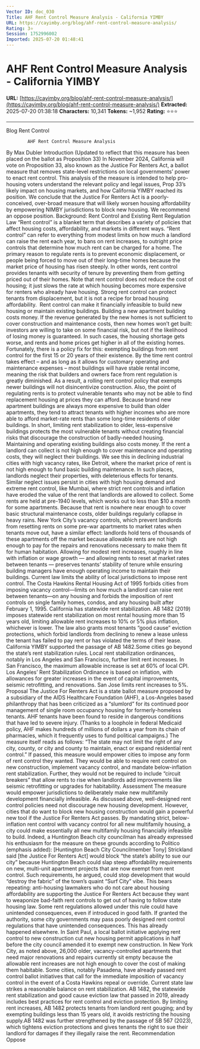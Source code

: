 ```yaml
---
Vector ID: doc_030
Title: AHF Rent Control Measure Analysis - California YIMBY
URL: https://cayimby.org/blog/ahf-rent-control-measure-analysis/
Rating: 3⭐
Session: 1752996002
Imported: 2025-07-20 01:48:41
---
```


# AHF Rent Control Measure Analysis - California YIMBY

**URL:** [https://cayimby.org/blog/ahf-rent-control-measure-analysis/](https://cayimby.org/blog/ahf-rent-control-measure-analysis/)
**Extracted:** 2025-07-20 01:38:18
**Characters:** 10,341
**Tokens:** ~1,952
**Rating:** ⭐⭐⭐

---





Blog
Rent Control


			AHF Rent Control Measure Analysis 




By Max Dubler
Introduction
(Updated to reflect that this measure has been placed on the ballot as Proposition 33)
In November 2024, California will vote on Proposition 33, also known as the Justice For Renters Act, a ballot measure that removes state-level restrictions on local governments’ power to enact rent control.
This analysis of the measure is intended to help pro-housing voters understand the relevant policy and legal issues, Prop 33’s likely impact on housing markets, and how California YIMBY reached its position.
We conclude that the Justice For Renters Act is a poorly-conceived, over-broad measure that will likely worsen housing affordability by empowering NIMBY jurisdictions to block new housing. We recommend an oppose position.
Background: Rent Control and Existing Rent Regulation Law
“Rent control” is a blanket term that describes a variety of policies that affect housing costs, affordability, and markets in different ways. “Rent control” can refer to everything from modest limits on how much a landlord can raise the rent each year, to bans on rent increases, to outright price controls that determine how much rent can be charged for a home.
The primary reason to regulate rents is to prevent economic displacement, or people being forced to move out of their long-time homes because the market price of housing has risen steeply.
In other words, rent control provides tenants with security of tenure by preventing them from getting priced out of their homes. Note that rent control does not reduce the cost of housing; it just slows the rate at which housing becomes more expensive for renters who already have housing. Strong rent control can protect tenants from displacement, but it is not a recipe for broad housing affordability. 
Rent control can make it financially infeasible to build new housing or maintain existing buildings. Building a new apartment building costs money. If the revenue generated by the new homes is not sufficient to cover construction and maintenance costs, then new homes won’t get built: investors are willing to take on some financial risk, but not if the likelihood of losing money is guaranteed. In such cases, the housing shortage gets worse, and rents and home prices get higher in all of the existing homes.
Fortunately, there is a policy fix for this: exempting buildings from rent control for the first 15 or 20 years of their existence. By the time rent control takes effect – and as long as it allows for customary operating and maintenance expenses – most buildings will have stable rental income, meaning the risk that builders and owners face from rent regulation is greatly diminished. As a result, a rolling rent control policy that exempts newer buildings will not disincentivize construction.
Also, the point of regulating rents is to protect vulnerable tenants who may not be able to find replacement housing at prices they can afford. Because brand new apartment buildings are always more expensive to build than older apartments, they tend to attract tenants with higher incomes who are more able to afford market-rate rents than some long-time residents of older buildings.
In short, limiting rent stabilization to older, less-expensive buildings protects the most vulnerable tenants without creating financial risks that discourage the construction of badly-needed housing.
Maintaining and operating existing buildings also costs money. If the rent a landlord can collect is not high enough to cover maintenance and operating costs, they will neglect their buildings.
We see this in declining industrial cities with high vacancy rates, like Detroit, where the market price of rent is not high enough to fund basic building maintenance. In such places, landlords neglect their properties, with deleterious effects for tenants.
Similar neglect issues persist in cities with high housing demand and extreme rent control, like Mumbai, where strict rent controls and inflation have eroded the value of the rent that landlords are allowed to collect. Some rents are held at pre-1940 levels, which works out to less than $10 a month for some apartments. Because that rent is nowhere near enough to cover basic structural maintenance costs, older buildings regularly collapse in heavy rains.
New York City’s vacancy controls, which prevent landlords from resetting rents on some pre-war apartments to market rates when tenants move out, have a similar effect: landlords hold tens of thousands of these apartments off the market because allowable rents are not high enough to pay for the repairs and renovations necessary to make them fit for human habitation.
Allowing for modest rent increases, roughly in line with inflation or wage growth — and allowing rents to reset at market rates between tenants — preserves tenants’ stability of tenure while ensuring building managers have enough operating income to maintain their buildings.
Current law limits the ability of local jurisdictions to impose rent control. The Costa Hawkins Rental Housing Act of 1995 forbids cities from imposing vacancy control—limits on how much a landlord can raise rent between tenants—on any housing and forbids the imposition of rent controls on single family homes, condos, and any housing built after February 1, 1995.
California has statewide rent stabilization. AB 1482 (2019) imposes statewide rent stabilization on most rental housing more than 15 years old, limiting allowable rent increases to 10% or 5% plus inflation, whichever is lower. The law also grants most tenants “good cause” eviction protections, which forbid landlords from declining to renew a lease unless the tenant has failed to pay rent or has violated the terms of their lease. California YIMBY supported the passage of AB 1482.Some cities go beyond the state’s rent stabilization rules. Local rent stabilization ordinances, notably in Los Angeles and San Francisco, further limit rent increases. In San Francisco, the maximum allowable increase is set at 60% of local CPI. Los Angeles’ Rent Stabilization Ordinance is based on inflation, with allowances for greater increases in the event of capital improvements, seismic retrofitting, and renovations. San Jose limits rent increases to 5%.
Proposal
The Justice For Renters Act is a state ballot measure proposed by a subsidiary of the AIDS Healthcare Foundation (AHF), a Los-Angeles based philanthropy that has been criticized as a “slumlord” for its continued poor management of single room occupancy housing for formerly-homeless tenants. AHF tenants have been found to reside in dangerous conditions that have led to severe injury. (Thanks to a loophole in federal Medicaid policy, AHF makes hundreds of millions of dollars a year from its chain of pharmacies, which it frequently uses to fund political campaigns.)
The measure itself reads as follows: “The state may not limit the right of any city, county, or city and county to maintain, enact or expand residential rent control.”
If passed, this measure would empower cities to impose any form of rent control they wanted. They would be able to require rent control on new construction, implement vacancy control, and mandate below-inflation rent stabilization. Further, they would not be required to include “circuit breakers” that allow rents to rise when landlords add improvements like seismic retrofitting or upgrades for habitability.
Assessment
The measure would empower jurisdictions to deliberately make new multifamily development financially infeasible. As discussed above, well-designed rent control policies need not discourage new housing development.
However, cities that do want to block new housing construction would gain a powerful new tool if the Justice For Renters Act passes. By mandating strict, below-inflation rent control with vacancy control for all new multifamily housing, a city could make essentially all new multifamily housing financially infeasible to build. Indeed, a Huntington Beach city councilman has already expressed his enthusiasm for the measure on these grounds according to Politico (emphasis added):
[Huntington Beach City Councilmember Tony] Strickland said [the Justice For Renters Act] would block “the state’s ability to sue our city” because Huntington Beach could slap steep affordability requirements on new, multi-unit apartment projects that are now exempt from rent control. Such requirements, he argued, could stop development that would “destroy the fabric” of the town’s quaint “Surf City” vibe.
This bears repeating: anti-housing lawmakers who do not care about housing affordability are supporting the Justice For Renters Act because they want to weaponize bad-faith rent controls to get out of having to follow state housing law.
Some rent regulations allowed under this rule could have unintended consequences, even if introduced in good faith. If granted the authority, some city governments may pass poorly designed rent control regulations that have unintended consequences. This has already happened elsewhere.
In Saint Paul, a local ballot initiative applying rent control to new construction cut new housing permit applications in half before the city council amended it to exempt new construction. In New York City, as noted above, 26,000 older, vacancy-controlled apartments that need major renovations and repairs currently sit empty because the allowable rent increases are not high enough to cover the cost of making them habitable.
Some cities, notably Pasadena, have already passed rent control ballot initiatives that call for the immediate imposition of vacancy control in the event of a Costa Hawkins repeal or override.
Current state law strikes a reasonable balance on rent stabilization. AB 1482, the statewide rent stabilization and good cause eviction law that passed in 2019, already includes best practices for rent control and eviction protection. By limiting rent increases, AB 1482 protects tenants from landlord rent gouging; and by exempting buildings less than 15 years old, it avoids restricting the housing supply.AB 1482 was further strengthened by the passage of SB 567 (2023), which tightens eviction protections and gives tenants the right to sue their landlord for damages if they illegally raise the rent.
Recommendation
Oppose

